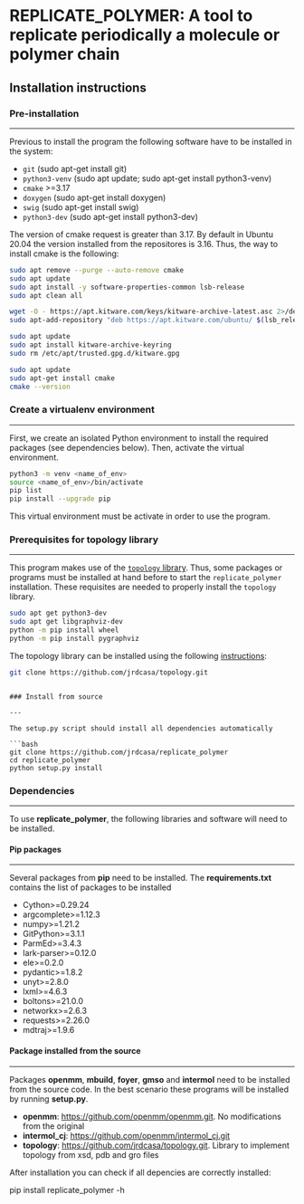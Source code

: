 # REPLICATE_POLYMER: A tool to replicate periodically a molecule or polymer chain

## Installation instructions

### Pre-installation

---

Previous to install the program  the following software have to be installed in the system:

* `git` (sudo apt-get install git)
* `python3-venv` (sudo apt update; sudo apt-get install python3-venv)
* `cmake` >=3.17
* `doxygen` (sudo apt-get install doxygen)
* `swig` (sudo apt-get install swig)
* `python3-dev` (sudo apt-get install python3-dev)

The version of cmake request is greater than 3.17. By default in Ubuntu 20.04 the version installed from the repositores is 3.16. Thus, the way to install cmake is the following:

```bash
sudo apt remove --purge --auto-remove cmake
sudo apt update
sudo apt install -y software-properties-common lsb-release 
sudo apt clean all

wget -O - https://apt.kitware.com/keys/kitware-archive-latest.asc 2>/dev/null | gpg --dearmor - | sudo tee /etc/apt/trusted.gpg.d/kitware.gpg >/dev/null
sudo apt-add-repository "deb https://apt.kitware.com/ubuntu/ $(lsb_release -cs) main"

sudo apt update
sudo apt install kitware-archive-keyring
sudo rm /etc/apt/trusted.gpg.d/kitware.gpg

sudo apt update
sudo apt-get install cmake
cmake --version
```

### Create a virtualenv environment

---

First, we create an isolated Python environment to install the required packages (see dependencies below). Then, activate the virtual environment.

```bash
python3 -m venv <name_of_env>
source <name_of_env>/bin/activate
pip list
pip install --upgrade pip
```

This virtual environment must be activate in order to use the program.

### Prerequisites for topology library

---

This program makes use of the [``topology`` library](<https://github.com/jrdcasa/topology.git>). Thus, some packages or programs must be installed at hand before to start the ``replicate_polymer`` installation. These requisites are needed to properly install the ``topology`` library.

```bash
sudo apt get python3-dev
sudo apt get libgraphviz-dev
python -m pip install wheel
python -m pip install pygraphviz
```

The topology library can be installed using the following [instructions](https://github.com/jrdcasa/topology/blob/main/docs/02-installation.md):

```bash
git clone https://github.com/jrdcasa/topology.git
```
```

### Install from source

---

The setup.py script should install all dependencies automatically

```bash
git clone https://github.com/jrdcasa/replicate_polymer
cd replicate_polymer
python setup.py install
```

### Dependencies

---

To use **replicate_polymer**, the following libraries and software will need to be installed.

#### Pip packages

---

Several packages from **pip** need to be installed. The **requirements.txt** contains the list of packages to be installed

* Cython>=0.29.24
* argcomplete>=1.12.3
* numpy>=1.21.2
* GitPython>=3.1.1
* ParmEd>=3.4.3
* lark-parser>=0.12.0
* ele>=0.2.0
* pydantic>=1.8.2
* unyt>=2.8.0
* lxml>=4.6.3
* boltons>=21.0.0
* networkx>=2.6.3
* requests>=2.26.0
* mdtraj>=1.9.6

#### Package installed from the source

---

Packages **openmm**, **mbuild**, **foyer**, **gmso** and **intermol** need to be installed from the source code. In the best scenario these programs will be installed by running **setup.py**.

* **openmm**: <https://github.com/openmm/openmm.git>. No modifications from the original
* **intermol_cj**: <https://github.com/openmm/intermol_cj.git>
* **topology**: <https://github.com/jrdcasa/topology.git>. Library to implement topology from xsd, pdb and gro files

After installation you can check if all depencies are correctly installed:

 pip install
 replicate_polymer -h
